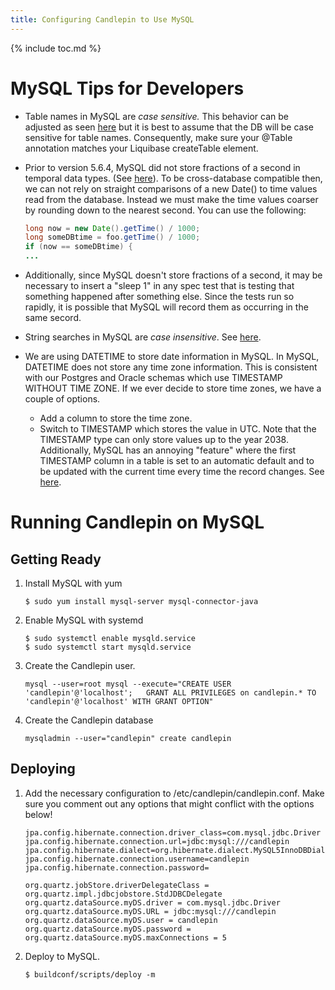 ```yaml
---
title: Configuring Candlepin to Use MySQL
---
```

{% include toc.md %}

# MySQL Tips for Developers
* Table names in MySQL are *case sensitive.*  This behavior can be adjusted as
  seen
  [here](http://dev.mysql.com/doc/refman/5.5/en/identifier-case-sensitivity.html)
  but it is best to assume that the DB will be case sensitive for table names.
  Consequently, make sure your @Table annotation matches your Liquibase
  createTable element.
* Prior to version 5.6.4, MySQL did not store fractions of a second in temporal
  data types. (See
  [here](http://dev.mysql.com/doc/refman/5.5/en/fractional-seconds.html)).  To
  be cross-database compatible then, we can not rely on straight comparisons of
  a new Date() to time values read from the database.  Instead we must make the
  time values coarser by rounding down to the nearest second.  You can use the
  following:

  ```java
  long now = new Date().getTime() / 1000;
  long someDBtime = foo.getTime() / 1000;
  if (now == someDBtime) {
  ...
  ```
* Additionally, since MySQL doesn't store fractions of a second, it may be
  necessary to insert a "sleep 1" in any spec test that is testing that
  something happened after something else.  Since the tests run so rapidly, it
  is possible that MySQL will record them as occurring in the same secord.
* String searches in MySQL are *case insensitive*.  See
  [here](http://dev.mysql.com/doc/refman/5.5/en/case-sensitivity.html).
* We are using DATETIME to store date information in MySQL.  In MySQL, DATETIME
  does not store any time zone information.  This is consistent with our
  Postgres and Oracle schemas which use TIMESTAMP WITHOUT TIME ZONE.  If we
  ever decide to store time zones, we have a couple of options.
  * Add a column to store the time zone.
  * Switch to TIMESTAMP which stores the value in UTC.  Note that the TIMESTAMP
    type can only store values up to the year 2038.  Additionally, MySQL has an
    annoying "feature" where the first TIMESTAMP column in a table is set to an
    automatic default and to be updated with the current time every time the
    record changes.  See
    [here](http://dev.mysql.com/doc/refman/5.5/en/timestamp-initialization.html).

# Running Candlepin on MySQL

## Getting Ready
1. Install MySQL with yum

   ```
   $ sudo yum install mysql-server mysql-connector-java
   ```
1. Enable MySQL with systemd

   ```
   $ sudo systemctl enable mysqld.service
   $ sudo systemctl start mysqld.service
   ```
1. Create the Candlepin user.

   ```
   mysql --user=root mysql --execute="CREATE USER 'candlepin'@'localhost';   GRANT ALL PRIVILEGES on candlepin.* TO 'candlepin'@'localhost' WITH GRANT OPTION"
   ```
1. Create the Candlepin database

   ```
   mysqladmin --user="candlepin" create candlepin
   ```

## Deploying
1. Add the necessary configuration to /etc/candlepin/candlepin.conf.  Make sure
   you comment out any options that might conflict with the options below!

   ```
   jpa.config.hibernate.connection.driver_class=com.mysql.jdbc.Driver
   jpa.config.hibernate.connection.url=jdbc:mysql:///candlepin
   jpa.config.hibernate.dialect=org.hibernate.dialect.MySQL5InnoDBDialect
   jpa.config.hibernate.connection.username=candlepin
   jpa.config.hibernate.connection.password=
   
   org.quartz.jobStore.driverDelegateClass = org.quartz.impl.jdbcjobstore.StdJDBCDelegate
   org.quartz.dataSource.myDS.driver = com.mysql.jdbc.Driver
   org.quartz.dataSource.myDS.URL = jdbc:mysql:///candlepin
   org.quartz.dataSource.myDS.user = candlepin
   org.quartz.dataSource.myDS.password =
   org.quartz.dataSource.myDS.maxConnections = 5
   ```

1. Deploy to MySQL.

   ```
   $ buildconf/scripts/deploy -m
   ```
